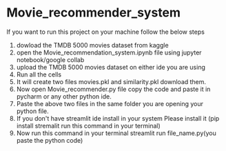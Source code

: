 # Movie_recommender_system
If you want to run this project on your machine follow the below steps
1. dowload the TMDB 5000 movies dataset from kaggle
2. open the Movie_recommendation_system.ipynb file using jupyter notebook/google collab
3. upload the TMDB 5000 movies dataset on either ide you are using
4. Run all the cells 
5. It will create two files movies.pkl and similarity.pkl download them.
6. Now open Movie_recommender.py file copy the code and paste it in pycharm or any other python ide.
7. Paste the above two files in the same folder you are opening your python file.
8. If you don't have streamlit ide install in your system Please install it (pip install stremalit run this command in your terminal)
9. Now run this command in your terminal streamlit run file_name.py(you paste the python code)   

